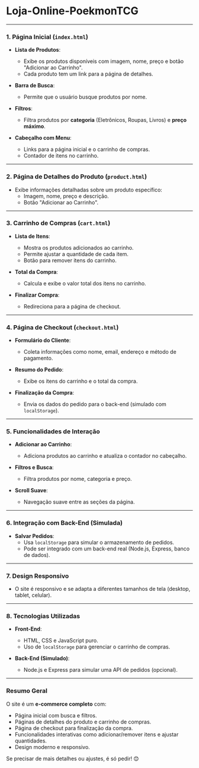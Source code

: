 ﻿# Loja-Online-PoekmonTCG
---
### 1. **Página Inicial (`index.html`)**
- **Lista de Produtos**:
  - Exibe os produtos disponíveis com imagem, nome, preço e botão "Adicionar ao Carrinho".
  - Cada produto tem um link para a página de detalhes.

- **Barra de Busca**:
  - Permite que o usuário busque produtos por nome.

- **Filtros**:
  - Filtra produtos por **categoria** (Eletrônicos, Roupas, Livros) e **preço máximo**.

- **Cabeçalho com Menu**:
  - Links para a página inicial e o carrinho de compras.
  - Contador de itens no carrinho.

---

### 2. **Página de Detalhes do Produto (`product.html`)**
- Exibe informações detalhadas sobre um produto específico:
  - Imagem, nome, preço e descrição.
  - Botão "Adicionar ao Carrinho".

---

### 3. **Carrinho de Compras (`cart.html`)**
- **Lista de Itens**:
  - Mostra os produtos adicionados ao carrinho.
  - Permite ajustar a quantidade de cada item.
  - Botão para remover itens do carrinho.

- **Total da Compra**:
  - Calcula e exibe o valor total dos itens no carrinho.

- **Finalizar Compra**:
  - Redireciona para a página de checkout.

---

### 4. **Página de Checkout (`checkout.html`)**
- **Formulário do Cliente**:
  - Coleta informações como nome, email, endereço e método de pagamento.

- **Resumo do Pedido**:
  - Exibe os itens do carrinho e o total da compra.

- **Finalização da Compra**:
  - Envia os dados do pedido para o back-end (simulado com `localStorage`).

---

### 5. **Funcionalidades de Interação**
- **Adicionar ao Carrinho**:
  - Adiciona produtos ao carrinho e atualiza o contador no cabeçalho.

- **Filtros e Busca**:
  - Filtra produtos por nome, categoria e preço.

- **Scroll Suave**:
  - Navegação suave entre as seções da página.

---

### 6. **Integração com Back-End (Simulada)**
- **Salvar Pedidos**:
  - Usa `localStorage` para simular o armazenamento de pedidos.
  - Pode ser integrado com um back-end real (Node.js, Express, banco de dados).

---

### 7. **Design Responsivo**
- O site é responsivo e se adapta a diferentes tamanhos de tela (desktop, tablet, celular).

---

### 8. **Tecnologias Utilizadas**
- **Front-End**:
  - HTML, CSS e JavaScript puro.
  - Uso de `localStorage` para gerenciar o carrinho de compras.

- **Back-End (Simulado)**:
  - Node.js e Express para simular uma API de pedidos (opcional).

---

### Resumo Geral
O site é um **e-commerce completo** com:
- Página inicial com busca e filtros.
- Páginas de detalhes do produto e carrinho de compras.
- Página de checkout para finalização da compra.
- Funcionalidades interativas como adicionar/remover itens e ajustar quantidades.
- Design moderno e responsivo.

Se precisar de mais detalhes ou ajustes, é só pedir! 😊
